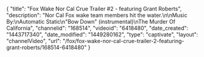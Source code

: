 {
    "title": "Fox Wake Nor Cal Crue Trailer #2 - featuring Grant Roberts",
    "description": "Nor Cal Fox wake team members hit the water.\n\nMusic By:\nAutomatic Static\n\"Bow Down\" (instrumental)\nThe Murder Of California",
    "channelid": "168514",
    "videoid": "6418480",
    "date_created": "1443717340",
    "date_modified": "1449280162",
    "type": "captivate",
    "layout": "channelVideo",
    "url": "\/fox\/fox-wake-nor-cal-crue-trailer-2-featuring-grant-roberts\/168514-6418480"
}
